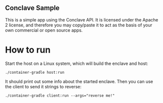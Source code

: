 ## Conclave Sample

This is a simple app using the Conclave API. It is licensed under the Apache 2 license, and therefore you may 
copy/paste it to act as the basis of your own commercial or open source apps.

# How to run

Start the host on a Linux system, which will build the enclave and host:

```
./container-gradle host:run
```

It should print out some info about the started enclave. Then you can use the client to send it strings to reverse:

```
./container-gradle client:run --args="reverse me!"
```